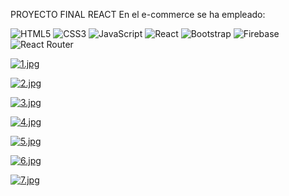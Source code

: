 PROYECTO FINAL REACT 
En el e-commerce se ha empleado:

![HTML5](https://img.shields.io/badge/html5-%23E34F26.svg?style=for-the-badge&logo=html5&logoColor=white)
![CSS3](https://img.shields.io/badge/css3-%231572B6.svg?style=for-the-badge&logo=css3&logoColor=white)
![JavaScript](https://img.shields.io/badge/javascript-%23323330.svg?style=for-the-badge&logo=javascript&logoColor=%23F7DF1E)
![React](https://img.shields.io/badge/react-%2320232a.svg?style=for-the-badge&logo=react&logoColor=%2361DAFB)
![Bootstrap](https://img.shields.io/badge/bootstrap-%23563D7C.svg?style=for-the-badge&logo=bootstrap&logoColor=white)
![Firebase](https://img.shields.io/badge/firebase-%23039BE5.svg?style=for-the-badge&logo=firebase)
![React Router](https://img.shields.io/badge/React_Router-CA4245?style=for-the-badge&logo=react-router&logoColor=white)

[![1.jpg](https://i.postimg.cc/T16Q3XBC/1.jpg)](https://postimg.cc/47WpWjf9) 

[![2.jpg](https://i.postimg.cc/yxsXzySG/2.jpg)](https://postimg.cc/0MXJYmnG)

[![3.jpg](https://i.postimg.cc/5NP5Zv9P/3.jpg)](https://postimg.cc/MvQjBnQR)

[![4.jpg](https://i.postimg.cc/y8tmNHZc/4.jpg)](https://postimg.cc/Js3DTSKz)

[![5.jpg](https://i.postimg.cc/CK8jBQGt/5.jpg)](https://postimg.cc/sBVBbK09)

[![6.jpg](https://i.postimg.cc/bJj1Q9Lv/6.jpg)](https://postimg.cc/gwNwpRC9)

[![7.jpg](https://i.postimg.cc/4yWtRkGK/7.jpg)](https://postimg.cc/JHBtjFGm)
